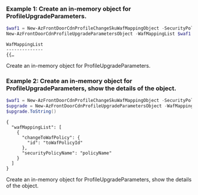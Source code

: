 ### Example 1: Create an in-memory object for ProfileUpgradeParameters.
```powershell
$waf1 = New-AzFrontDoorCdnProfileChangeSkuWafMappingObject -SecurityPolicyName policyName -ChangeToWafPolicyId toWafPolicyId
New-AzFrontDoorCdnProfileUpgradeParametersObject -WafMappingList $waf1  
```

```output
WafMappingList
--------------
{{…
```

Create an in-memory object for ProfileUpgradeParameters.

### Example 2: Create an in-memory object for ProfileUpgradeParameters, show the details of the object.
```powershell
$waf1 = New-AzFrontDoorCdnProfileChangeSkuWafMappingObject -SecurityPolicyName policyName -ChangeToWafPolicyId toWafPolicyId
$upgrade = New-AzFrontDoorCdnProfileUpgradeParametersObject -WafMappingList $waf1  
$upgrade.ToString()
```

```output
{
  "wafMappingList": [
    {
      "changeToWafPolicy": {
        "id": "toWafPolicyId"
      },
      "securityPolicyName": "policyName"
    }
  ]
}
```

Create an in-memory object for ProfileUpgradeParameters, show the details of the object.